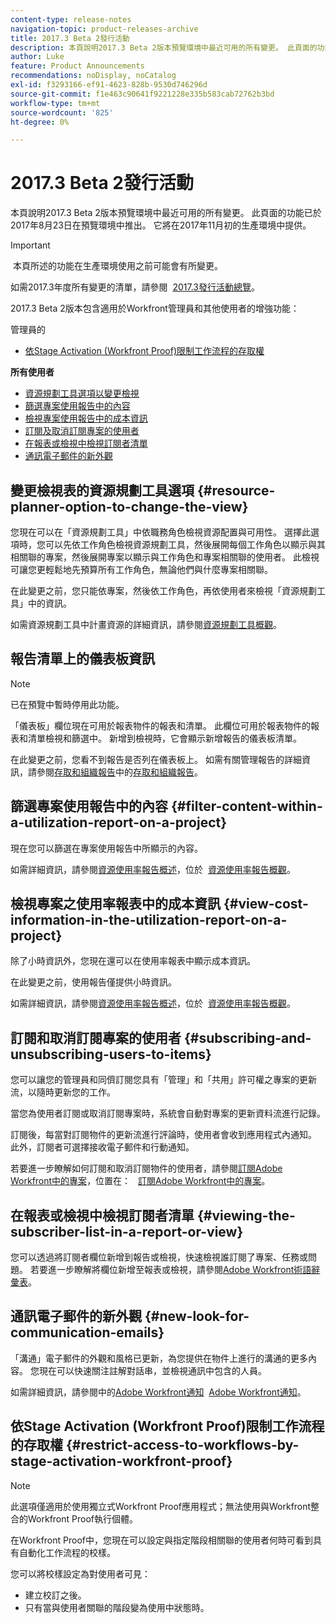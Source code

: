 ```yaml
---
content-type: release-notes
navigation-topic: product-releases-archive
title: 2017.3 Beta 2發行活動
description: 本頁說明2017.3 Beta 2版本預覽環境中最近可用的所有變更。 此頁面的功能已於2017年8月23日在預覽環境中推出。 它將在2017年11月初的生產環境中提供。
author: Luke
feature: Product Announcements
recommendations: noDisplay, noCatalog
exl-id: f3293166-ef91-4623-828b-9530d746296d
source-git-commit: f1e463c90641f9221228e335b583cab72762b3bd
workflow-type: tm+mt
source-wordcount: '825'
ht-degree: 0%

---
```


# 2017.3 Beta 2發行活動

本頁說明2017.3 Beta 2版本預覽環境中最近可用的所有變更。 此頁面的功能已於2017年8月23日在預覽環境中推出。 它將在2017年11月初的生產環境中提供。

>[!IMPORTANT]
>
> 本頁所述的功能在生產環境使用之前可能會有所變更。

如需2017.3年度所有變更的清單，請參閱  [2017.3發行活動總覽](../../../../product-announcements/product-releases/quarterly-release-archive/2017.3-release-activity/2017-3-release-activity-overview.md)。

2017.3 Beta 2版本包含適用於Workfront管理員和其他使用者的增強功能：

管理員的&#x200B;**&#x200B;**

* [依Stage Activation (Workfront Proof)限制工作流程的存取權](#restrict-access-to-workflows-by-stage-activation-workfront-proof)

**所有使用者**

* [資源規劃工具選項以變更檢視](#resource-planner-option-to-change-the-view)
* [篩選專案使用報告中的內容](#filter-content-within-a-utilization-report-on-a-project)
* [檢視專案使用報告中的成本資訊](#view-cost-information-in-the-utilization-report-on-a-project)
* [訂閱及取消訂閱專案的使用者](#subscribing-and-unsubscribing-users-to-items)
* [在報表或檢視中檢視訂閱者清單](#viewing-the-subscriber-list-in-a-report-or-view)
* [通訊電子郵件的新外觀](#new-look-for-communication-emails)

## 變更檢視表的資源規劃工具選項 {#resource-planner-option-to-change-the-view}

您現在可以在「資源規劃工具」中依職務角色檢視資源配置與可用性。 選擇此選項時，您可以先依工作角色檢視資源規劃工具，然後展開每個工作角色以顯示與其相關聯的專案，然後展開專案以顯示與工作角色和專案相關聯的使用者。 此檢視可讓您更輕鬆地先預算所有工作角色，無論他們與什麼專案相關聯。

在此變更之前，您只能依專案，然後依工作角色，再依使用者來檢視「資源規劃工具」中的資訊。

如需資源規劃工具中計畫資源的詳細資訊，請參閱[資源規劃工具概觀](../../../../resource-mgmt/resource-planning/get-started-resource-planner.md)。

## 報告清單上的儀表板資訊

>[!NOTE]
>
>已在預覽中暫時停用此功能。

「儀表板」欄位現在可用於報表物件的報表和清單。 此欄位可用於報表物件的報表和清單檢視和篩選中。 新增到檢視時，它會顯示新增報告的儀表板清單。

在此變更之前，您看不到報告是否列在儀表板上。 如需有關管理報告的詳細資訊，請參閱[存取和組織報告](../../../../reports-and-dashboards/reports/report-usage/access-organize-reports.md)中的[存取和組織報告](../../../../reports-and-dashboards/reports/report-usage/access-organize-reports.md)。

## 篩選專案使用報告中的內容 {#filter-content-within-a-utilization-report-on-a-project}

現在您可以篩選在專案使用報告中所顯示的內容。

如需詳細資訊，請參閱[資源使用率報告概述](../../../../reports-and-dashboards/reports/using-built-in-reports/resource-utilization-report.md)，位於  [資源使用率報告概觀](../../../../reports-and-dashboards/reports/using-built-in-reports/resource-utilization-report.md)。

## 檢視專案之使用率報表中的成本資訊 {#view-cost-information-in-the-utilization-report-on-a-project}

除了小時資訊外，您現在還可以在使用率報表中顯示成本資訊。

在此變更之前，使用報告僅提供小時資訊。

如需詳細資訊，請參閱[資源使用率報告概述](../../../../reports-and-dashboards/reports/using-built-in-reports/resource-utilization-report.md)，位於  [資源使用率報告概觀](../../../../reports-and-dashboards/reports/using-built-in-reports/resource-utilization-report.md)。

## 訂閱和取消訂閱專案的使用者 {#subscribing-and-unsubscribing-users-to-items}

您可以讓您的管理員和同儕訂閱您具有「管理」和「共用」許可權之專案的更新流，以隨時更新您的工作。

當您為使用者訂閱或取消訂閱專案時，系統會自動對專案的更新資料流進行記錄。

訂閱後，每當對訂閱物件的更新流進行評論時，使用者會收到應用程式內通知。 此外，訂閱者可選擇接收電子郵件和行動通知。

若要進一步瞭解如何訂閱和取消訂閱物件的使用者，請參閱[訂閱Adobe Workfront中的專案](../../../../workfront-basics/using-notifications/subscribe-to-items-in-workfront.md)，位置在：   [訂閱Adobe Workfront中的專案](../../../../workfront-basics/using-notifications/subscribe-to-items-in-workfront.md)。

## 在報表或檢視中檢視訂閱者清單 {#viewing-the-subscriber-list-in-a-report-or-view}

您可以透過將訂閱者欄位新增到報告或檢視，快速檢視誰訂閱了專案、任務或問題。 若要進一步瞭解將欄位新增至報表或檢視，請參閱[Adobe Workfront術語辭彙表](../../../../workfront-basics/navigate-workfront/workfront-navigation/workfront-terminology-glossary.md)。

## 通訊電子郵件的新外觀 {#new-look-for-communication-emails}

「溝通」電子郵件的外觀和風格已更新，為您提供在物件上進行的溝通的更多內容。 您現在可以快速關注註解對話串，並檢視通訊中包含的人員。

如需詳細資訊，請參閱中的[Adobe Workfront通知](../../../../workfront-basics/using-notifications/wf-notifications.md)  [Adobe Workfront通知](../../../../workfront-basics/using-notifications/wf-notifications.md)。

## 依Stage Activation (Workfront Proof)限制工作流程的存取權 {#restrict-access-to-workflows-by-stage-activation-workfront-proof}

>[!NOTE]
>
>此選項僅適用於使用獨立式Workfront Proof應用程式；無法使用與Workfront整合的Workfront Proof執行個體。

在Workfront Proof中，您現在可以設定與指定階段相關聯的使用者何時可看到具有自動化工作流程的校樣。

您可以將校樣設定為對使用者可見：

* 建立校訂之後。
* 只有當與使用者關聯的階段變為使用中狀態時。 
